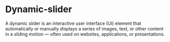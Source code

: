 # Dynamic-slider
A dynamic slider is an interactive user interface (UI) element that automatically or manually displays a series of images, text, or other content in a sliding motion — often used on websites, applications, or presentations.
